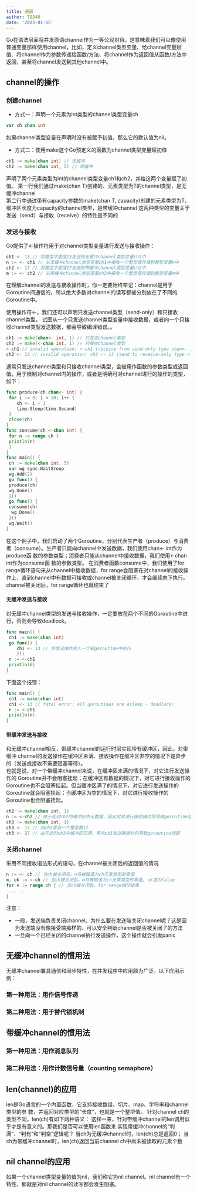 ```yaml
---
title: 通道
author: T8840
date: '2023-01-15'
---
```



Go在语法层面将并发原语channel作为一等公民对待。这意味着我们可以像使用普通变量那样使用channel，比如，定义channel类型变量、给channel变量赋值、将channel作为参数传递给函数/方法、将channel作为返回值从函数/方法中返回，甚至将channel发送到其他channel中。

## channel的操作

### 创建channel
- 方式一：声明一个元素为int类型的channel类型变量ch
```go
var ch chan int
```
如果channel类型变量在声明时没有被赋予初值，那么它的默认值为nil。
- 方式二：使用make这个Go预定义的函数为channel类型变量赋初值
```go
ch1 := make(chan int) // 无缓冲
ch2 := make(chan int, 5) // 带缓冲
```
声明了两个元素类型为int的channel类型变量ch1和ch2，并给这两个变量赋了初值。
第一行我们通过make(chan T)创建的、元素类型为T的channel类型，是无缓冲channel  
第二行中通过带有capacity参数的make(chan T, capacity)创建的元素类型为T、缓冲区长度为capacity的channel类型，是带缓冲channel
这两种类型的变量关于发送（send）与接收（receive）的特性是不同的

### 发送与接收
Go提供了<-操作符用于对channel类型变量进行发送与接收操作：
```go
ch1 <- 13 // 将整型字面值13发送到无缓冲channel类型变量ch1中
n := <- ch1 // 从无缓冲channel类型变量ch1中接收一个整型值存储到整型变量n中
ch2 <- 17 // 将整型字面值17发送到带缓冲channel类型变量ch2中
m := <- ch2 // 从带缓冲channel类型变量ch2中接收一个整型值存储到整型变量m中

```
在理解channel的发送与接收操作时，你一定要始终牢记：channel是用于Goroutine间通信的，所以绝大多数对channel的读写都被分别放在了不同的Goroutine中。

使用操作符<-，我们还可以声明只发送channel类型（send-only）和只接收channel类型。
试图从一个只发送channel类型变量中接收数据，或者向一个只接
收channel类型发送数据，都会导致编译错误。。
```go
ch1 := make(chan<- int, 1) // 只发送channel类型
ch2 := make(<-chan int, 1) // 只接收channel类型
<-ch1 // invalid operation: <-ch1 (receive from send-only type chan<- int)
ch2 <- 13 // invalid operation: ch2 <- 13 (send to receive-only type <-chan int)
```
通常只发送channel类型和只接收channel类型，会被用作函数的参数类型或返回值，用于限制对channel内的操作，或者是明确可对channel进行的操作的类型，如下：
```go
func produce(ch chan<- int) {
 for i := 0; i < 10; i++ {
    ch <- i + 1
    time.Sleep(time.Second)
 }
 close(ch)
}
func consume(ch <-chan int) {
 for n := range ch {
 println(n)
 }
}
func main() {
 ch := make(chan int, 5)
 var wg sync.WaitGroup
 wg.Add(2)
 go func() {
 produce(ch)
 wg.Done()
 }()
 go func() {
 consume(ch)
  wg.Done()
 }()
 wg.Wait()
}
```
在这个例子中，我们启动了两个Goroutine，分别代表生产者（produce）与消费者（consume）。生产者只能向channel中发送数据，我们使用chan<- int作为produce函
数的参数类型；消费者只能从channel中接收数据，我们使用<-chan int作为consume函
数的参数类型。
在消费者函数consume中，我们使用了for range循环语句来从channel中接收数据，for
range会阻塞在对channel的接收操作上，直到channel中有数据可接收或channel被关闭循环，才会继续向下执行。channel被关闭后，for range循环也就结束了
#### 无缓冲发送与接收
对无缓冲channel类型的发送与接收操作，一定要放在两个不同的Goroutine中进行，否则会导致deadlock。
```go
func main() {
 ch1 := make(chan int)
 go func() {
    ch1 <- 13 // 将发送操作放入一个新goroutine中执行
    }()
 n := <-ch1
 println(n)
}
```
下面这个报错：
```go
func main() {
 ch1 := make(chan int)
 ch1 <- 13 // fatal error: all goroutines are asleep - deadlock!
 n := <-ch1
 println(n)
}
```
#### 带缓冲发送与接收
和无缓冲channel相反，带缓冲channel的运行时层实现带有缓冲区，因此，对带缓冲
channel的发送操作在缓冲区未满、接收操作在缓冲区非空的情况下是异步的（发送或接收不需要阻塞等待）。  
也就是说，对一个带缓冲channel来说，在缓冲区未满的情况下，对它进行发送操作的
Goroutine并不会阻塞挂起；在缓冲区有数据的情况下，对它进行接收操作的Goroutine也不会阻塞挂起。但当缓冲区满了的情况下，对它进行发送操作的Goroutine就会阻塞挂起；当缓冲区为空的情况下，对它进行接收操作的Goroutine也会阻塞挂起。
```go
ch2 := make(chan int, 1)
n := <-ch2 // 由于此时ch2的缓冲区中无数据，因此对其进行接收操作将导致goroutine挂起
ch3 := make(chan int, 1)
ch3 <- 17 // 向ch3发送一个整型数17
ch3 <- 27 // 由于此时ch3中缓冲区已满，再向ch3发送数据也将导致goroutine挂起
```


### 关闭channel

采用不同接收语法形式的语句，在channel被关闭后的返回值的情况
```go
n := <- ch // 当ch被关闭后，n将被赋值为ch元素类型的零值
m, ok := <-ch // 当ch被关闭后，m将被赋值为ch元素类型的零值, ok值为false
for v := range ch { // 当ch被关闭后，for range循环结束
 ... ...
}
```
注意：
- 一般，发送端负责关闭channel。为什么要在发送端关闭channel呢？这是因为发送端没有像接受端那样的、可以安全判断channel是否被关闭了的方法
- 一旦向一个已经关闭的channel执行发送操作，这个操作就会引发panic

## 无缓冲channel的惯用法

无缓冲channel兼具通信和同步特性，在并发程序中应用颇为广泛。以下应用示例：
### 第一种用法：用作信号传递


### 第二种用法：用于替代锁机制


## 带缓冲channel的惯用法

### 第一种用法：用作消息队列

### 第二种用法：用作计数信号量（counting semaphore）

## len(channel)的应用

len是Go语言的一个内置函数，它支持接收数组、切片、map、字符串和channel类型的参
数，并返回对应类型的“长度”，也就是一个整型值。
针对channel ch的类型不同，len(ch)有如下两种语义：
这样一来，针对带缓冲channel的len调用似乎才是有意义的。那我们是否可以使用len函数来
实现带缓冲channel的“判满”、“判有”和“判空”逻辑呢？
当ch为无缓冲channel时，len(ch)总是返回0；
当ch为带缓冲channel时，len(ch)返回当前channel ch中尚未被读取的元素个数

## nil channel的应用
如果一个channel类型变量的值为nil，我们称它为nil channel。nil channel有一个特性，那就是对nil channel的读写都会发生阻塞。
